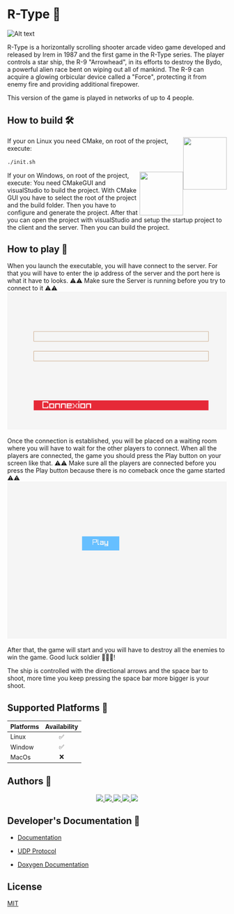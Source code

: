 
# R-Type 🚀

![Alt text](https://m.media-amazon.com/images/I/911DV9FiRTL.png)

R-Type is a horizontally scrolling shooter arcade video game developed and released by Irem in 1987 and the first game in the R-Type series. The player controls a star ship, the R-9 "Arrowhead", in its efforts to destroy the Bydo, a powerful alien race bent on wiping out all of mankind. The R-9 can acquire a glowing orbicular device called a "Force", protecting it from enemy fire and providing additional firepower.

This version of the game is played in networks of up to 4 people.

## How to build 🛠️
<img align="right" width="100" height="120" src="https://upload.wikimedia.org/wikipedia/commons/thumb/b/b0/NewTux.svg/150px-NewTux.svg.png">


If your on Linux you need CMake, on root of the project, execute:
```bash
./init.sh
```
<img align="right" width="100" height="100" src="https://upload.wikimedia.org/wikipedia/commons/thumb/5/5f/Windows_logo_-_2012.svg/1024px-Windows_logo_-_2012.svg.png">

If your on Windows, on root of the project, execute:
You need CMakeGUI and visualStudio to build the project.
With CMake GUI you have to select the root of the project and the build folder.
Then you have to configure and generate the project.
After that you can open the project with visualStudio and setup the startup project to the client and the server.
Then you can build the project.

## How to play 🛝
When you launch the executable, you will have connect to the server.
For that you will have to enter the ip address of the server and the port here is what it have to looks.
⚠️⚠️ Make sure the Server is running before you try to connect to it ⚠️⚠️
![Alt text](assets/README/connexionPage.png)

Once the connection is established, you will be placed on a waiting room where you will have to wait for the other players to connect.
When all the players are connected, the game you should press the Play button on your screen like that.
⚠️⚠️ Make sure all the players are connected before you press the Play button because there is no comeback once the game started ⚠️⚠️
![Alt text](assets/README/waitingroomPage.png)

After that, the game will start and you will have to destroy all the enemies to win the game. Good luck soldier 🫡🫡🫡!

The ship is controlled with the directional arrows and the space bar to shoot, more time you keep pressing the space bar more bigger is your shoot.

## Supported Platforms 🤝

| Platforms | Availability |
| :---    |  :---:  |
| Linux   | ✅ |
| Window  | ✅ |
| MacOs   | ❌ |

## Authors 🐐

<p align="center" width="100%">
  <a href="https://github.com/AlexGuillard">
    <img width="15%" src="https://avatars.githubusercontent.com/u/91674655?v=4">
  </a>
  <a href="https://github.com/Pablodeibar">
    <img width="15%" src="https://avatars.githubusercontent.com/u/91668926?v=4">
  </a>
  <a href="https://github.com/Benjicatch">
    <img width="15%" src="https://avatars.githubusercontent.com/u/91670393?v=4">
  </a>
  <a href="https://github.com/Kiya971">
    <img width="15%" src="https://avatars.githubusercontent.com/u/91669051?v=4">
  </a>
  <a href="https://github.com/azeuio">
    <img width="15%" src="https://avatars.githubusercontent.com/u/91672539?v=4">
  </a>
</p>

## Developer's Documentation 👷

- [Documentation](https://github.com/AlexGuillard/R-Type/wiki/Developer's-Documentation)

- [UDP Protocol](https://github.com/AlexGuillard/R-Type/wiki/Developer's-Documentation#udp-protocol-documentation)

- [Doxygen Documentation](https://alexguillard.github.io/R-Type/)

## License

[MIT](https://choosealicense.com/licenses/mit/)

